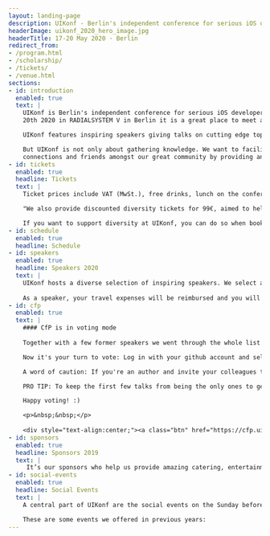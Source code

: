 ```yaml
---
layout: landing-page
description: UIKonf - Berlin's independent conference for serious iOS developers.
headerImage: uikonf_2020_hero_image.jpg
headerTitle: 17-20 May 2020 · Berlin
redirect_from:
- /program.html
- /scholarship/
- /tickets/
- /venue.html
sections:
- id: introduction
  enabled: true
  text: |
    UIKonf is Berlin's independent conference for serious iOS developers. Taking place from May 17th to
    20th 2020 in RADIALSYSTEM V in Berlin it is a great place to meet and connect with experienced developers from all over Europe.

    UIKonf features inspiring speakers giving talks on cutting edge topics in iOS development, mobile design and business.

    But UIKonf is not only about gathering knowledge. We want to facilitate new
    connections and friends amongst our great community by providing an inclusive setting where all participants feel safe and welcome. In order to achieve that, we expect all to abide by our <a href="coc">Code of Conduct</a>
- id: tickets
  enabled: true
  headline: Tickets
  text: |
    Ticket prices include VAT (MwSt.), free drinks, lunch on the conference days and the UIKonf party. See <a href="refunds">our refunds policy</a> if you are not sure about your plans in May.

    "We also provide discounted diversity tickets for 99€, aimed to help underrepresented groups in tech. This includes but isn’t limited to: women, people of colour, LGBTQIA+ people, disabled people and generally people who are unable to attend without financial assistance. If you think you are eligible for a diversity ticket, simply <a href="https://forms.gle/cg8SiTo9ryk5nqzU6" target="_blank">fill out the application form</a>."

    If you want to support diversity at UIKonf, you can do so when booking your ticket. Simply select the additional "Scholarship Sponsor" package which provides one ticket for our diversity ticket applicants.
- id: schedule
  enabled: true
  headline: Schedule
- id: speakers
  enabled: true
  headline: Speakers 2020
  text: |
    UIKonf hosts a diverse selection of inspiring speakers. We select and invite about half of our speakers. The other half is selected by our community through our anonymous call for proposals system. Details coming soon. 
    
    As a speaker, your travel expenses will be reimbursed and you will be our guests at our selected Hotel in Berlin. Of course, we will also reimburse you for your ticket if you already have purchased one.
- id: cfp
  enabled: true
  text: |
    #### CfP is in voting mode
    
    Together with a few former speakers we went through the whole list of 120+ proposals, read every single one of them, discussed most of them and came up with a short-list of 53. The decision wasn't easy, but we are pretty happy with the list.

    Now it's your turn to vote: Log in with your github account and select at least 3 of your favorite talks that you would like to hear at UIKonf.

    A word of caution: If you're an author and invite your colleagues to only vote for your talk, we will notice. So, please don't do that.

    PRO TIP: To keep the first few talks from being the only ones to get read and voted on, the order of the proposals changes every time you open the page, so it's best to open the proposal list once and open the individual proposals in new tabs.

    Happy voting! :)

    <p>&nbsp;&nbsp;</p>  
      
    <div style="text-align:center;"><a class="btn" href="https://cfp.uikonf.com">Vote Now</a></div>
- id: sponsors
  enabled: true
  headline: Sponsors 2019
  text: |
     It’s our sponsors who help us provide amazing catering, entertainment and generally make UIKonf an awesome event. If you or your company is interested in helping us and putting the FUN (... / coffee / food/ ...) into UIKonf, we are happy to <a href="mailto:sponsors@uikonf.com">discuss options with you</a>.
- id: social-events
  enabled: true
  headline: Social Events
  text: |
    A central part of UIKonf are the social events on the Sunday before the conference. Not only do you get to enjoy Berlin for a day but they also give you a first opportunity to get to know other participants of the conference in a fun atmosphere.

    These are some events we offered in previous years:
---
```

